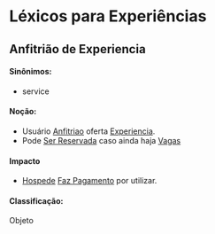 # Léxicos para Experiências


## Anfitrião de Experiencia <a name="ANFITRIAO-EXPERIENCIA"></a>
#### Sinônimos:
- service
#### Noção:
- Usuário [Anfitriao](lex_geral.md#ANFITRIAO) oferta [Experiencia](lex_experiencia.md#EXPERIENCIA).
- Pode [Ser Reservada](lex_geral.md#RESERVADA) caso ainda haja [Vagas](lex_geral.md#VAGAS)
#### Impacto
- [Hospede](lex_geral.md#HOSPEDE) [Faz Pagamento](lex_geral.md#PAGAMENTO) por utilizar.
#### Classificação:
Objeto
